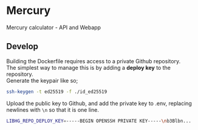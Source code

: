 # Mercury
Mercury calculator - API and Webapp


## Develop

Building the Dockerfile requires access to a private Github repository.  
The simplest way to manage this is by adding a __deploy key__ to the repository.  
Generate the keypair like so;

```bash
ssh-keygen -t ed25519 -f ./id_ed25519
```

Upload the public key to Github, and add the private key to .env, replacing newlines with `\n` so that it is one line.

```bash
LIBHG_REPO_DEPLOY_KEY=-----BEGIN OPENSSH PRIVATE KEY-----\nb3Blbn...
```